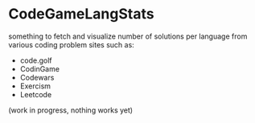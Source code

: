 # CodeGameLangStats

something to fetch and visualize number of solutions per language from various
coding problem sites such as:

* code.golf
* CodinGame
* Codewars
* Exercism
* Leetcode

(work in progress, nothing works yet)
